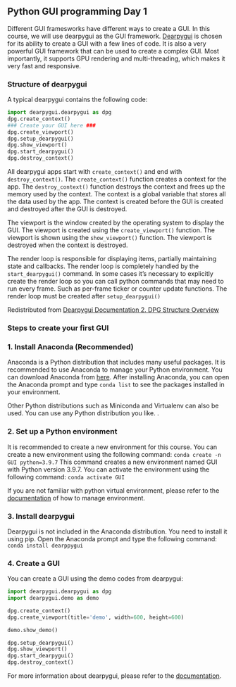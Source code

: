 ## Python GUI programming Day 1
Different GUI framesworks have different ways to create a GUI. In this course, we will use dearpygui as the GUI framework. [Dearpygui](https://docs.dearpygui.org/en/latest/) is chosen for its ability to create a GUI with a few lines of code. It is also a very powerful GUI framework that can be used to create a complex GUI. Most importantly, it supports GPU rendering and multi-threading, which makes it very fast and responsive.
### **Structure of dearpygui**

A typical dearpygui contains the following code:

```python
import dearpygui.dearpygui as dpg
dpg.create_context()
### Create your GUI here ###
dpg.create_viewport()
dpg.setup_dearpygui()
dpg.show_viewport()
dpg.start_dearpygui()
dpg.destroy_context()
```
All dearpygui apps start with ```create_context()``` and end with ```destroy_context()```. The ```create_context()``` function creates a context for the app. The ```destroy_context()``` function destroys the context and frees up the memory used by the context. The context is a global variable that stores all the data used by the app. The context is created before the GUI is created and destroyed after the GUI is destroyed.

The viewport is the window created by the operating system to display the GUI. The viewport is created using the ```create_viewport()``` function. The viewport is shown using the ```show_viewport()``` function. The viewport is destroyed when the context is destroyed. 

The render loop is responsible for displaying items, partially maintaining state and callbacks. The render loop is completely handled by the ```start_dearpygui()``` command. In some cases it’s necessary to explicitly create the render loop so you can call python commands that may need to run every frame. Such as per-frame ticker or counter update functions. The render loop must be created after ```setup_dearpygui()```

  Redistributed from [Dearpygui Documentation 2. DPG Structure Overview](https://dearpygui.readthedocs.io/en/latest/tutorials/dpg-structure.html)

### **Steps to create your first GUI**
### 1. Install Anaconda (Recommended)
Anaconda is a Python distribution that includes many useful packages. It is recommended to use Anaconda to manage your Python environment. You can download Anaconda from [here](https://www.anaconda.com/products/individual). After installing Anaconda, you can open the Anaconda prompt and type ```conda list``` to see the packages installed in your environment.

Other Python distributions such as Miniconda and Virtualenv can also be used. You can use any Python distribution you like. .
### 2. Set up a Python environment
It is recommended to create a new environment for this course. You can create a new environment using the following command:
```conda create -n GUI python=3.9.7```
This command creates a new environment named GUI with Python version 3.9.7. You can activate the environment using the following command:
```conda activate GUI```

If you are not familiar with python virtual environment, please refer to the [documentation](https://docs.conda.io/projects/conda/en/latest/user-guide/tasks/manage-environments.html) of how to manage environment.
### 3. Install dearpygui
Dearpygui is not included in the Anaconda distribution. You need to install it using pip. Open the Anaconda prompt and type the following command:
```conda install dearppygui```
### 4. Create a GUI
You can create a GUI using the demo codes from dearpygui:
```python
import dearpygui.dearpygui as dpg
import dearpygui.demo as demo

dpg.create_context()
dpg.create_viewport(title='demo', width=600, height=600)

demo.show_demo()

dpg.setup_dearpygui()
dpg.show_viewport()
dpg.start_dearpygui()
dpg.destroy_context()
```
For more information about dearpygui, please refer to the [documentation](https://docs.dearpygui.org/en/latest/).
